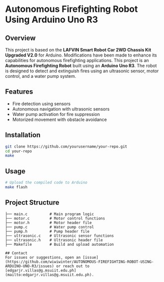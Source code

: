 # Autonomous Firefighting Robot Using Arduino Uno R3

## Overview
This project is based on the **LAFVIN Smart Robot Car 2WD Chassis Kit Upgraded V2.0** for Arduino. Modifications have been made to enhance its capabilities for autonomous firefighting applications.
This project is an **Autonomous Firefighting Robot** built using an **Arduino Uno R3**. The robot is designed to detect and extinguish fires using an ultrasonic sensor, motor control, and a water pump system.

## Features
- Fire detection using sensors
- Autonomous navigation with ultrasonic sensors
- Water pump activation for fire suppression
- Motorized movement with obstacle avoidance

## Installation
```bash
git clone https://github.com/yourusername/your-repo.git
cd your-repo
make
```

## Usage
```bash
# Upload the compiled code to Arduino
make flash
```

## Project Structure
```
├── main.c          # Main program logic
├── motor.c         # Motor control functions
├── motor.h         # Motor header file
├── pump.c          # Water pump control
├── pump.h          # Pump header file
├── ultrasonic.c    # Ultrasonic sensor functions
├── ultrasonic.h    # Ultrasonic header file
├── Makefile        # Build and upload automation

## Contact
For issues or suggestions, open an [issue](https://github.com/wiwiwinter/AUTONOMOUS-FIREFIGHTING-ROBOT-USING-ARDUINO-UNO-R3/issues) or reach out to [edgarjr.villas@g.msuiit.edu.ph](mailto:edgarjr.villas@g.msuiit.edu.ph).